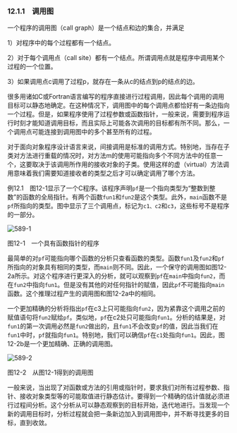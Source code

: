 ### 12.1.1　调用图

一个程序的调用图（call graph）是一个结点和边的集合，并满足

1）对程序中的每个过程都有一个结点。

2）对于每个调用点（call site）都有一个结点。所谓调用点就是程序中调用某个过程的一个位置。

3）如果调用点c调用了过程p，就存在一条从c的结点到p的结点的边。

很多用诸如C或Fortran语言编写的程序直接进行过程调用，因此每个调用的调用目标可以静态地确定。在这种情况下，调用图中的每个调用点都恰好有一条边指向一个过程。但是，如果程序使用了过程参数或函数指针，一般来说，需要到程序运行时刻才能知道调用目标，而且实际上可能各次调用的目标都有所不同。那么，一个调用点可能连接到调用图中的多个甚至所有的过程。

对于面向对象程序设计语言来说，间接调用是标准的调用方式。特别地，当存在子类对方法进行重载的情况时，对方法m的使用可能指向多个不同方法中的任意一个，这要取决于该调用所作用的接收对象的子类。使用这样的虚（virtual）方法调用意味着我们需要知道接收者的类型之后才可以确定调用了哪个方法。

例12.1　图12-1显示了一个C程序。该程序声明`pf`是一个指向类型为“整数到整数”的函数的全局指针。有两个函数`fun1`和`fun2`是这个类型。此外，`main`函数不是`pf`所指向的类型。图中显示了三个调用点，标记为`c1、c2`和`c3`，这些标号不是程序的一部分。

![589-1](../Images/image05052.jpeg)

图12-1　一个具有函数指针的程序

最简单的对`pf`可能指向哪个函数的分析只查看函数的类型。函数`fun1`及`fun2`和`pf`所指向的对象具有相同的类型，而`main`则不同。因此，一个保守的调用图如图12-2a所示。对这个程序进行更深入的分析，就可以观察到`pf`在`main`中指向`fun2`，而在`fun2`中指向`fun1`。但是没有其他的对任何指针的赋值，因此`pf`不可能指向`main`函数。这个推理过程产生的调用图和图12-2a中的相同。

一个更加精确的分析将指出`pf`在c3上只可能指向`fun2`，因为紧靠这个调用之前的赋值语句将`fun2`赋给`pf`。类似地，`pf`在c2处只可能指向`fun1`。分析的结果是，对`fun1`的第一次调用必然是`fun2`做出的，且`fun1`不会改变`pf`的值，因此当我们在`fun1`中时，`pf`就指向`fun1`。特别地，我们可以确信`pf`在`c1`处指向`fun1`。因此，图12-2b是一个更加精确、正确的调用图。

![589-2](../Images/image05053.jpeg)

图12-2　从图12-1得到的调用图

一般来说，当出现了对函数或方法的引用或指针时，要求我们对所有过程参数、指针、接收对象类型等的可能取值进行静态估计。要得到一个精确的估计值就必须进行过程间分析。这个分析从可以静态观察到的目标开始，迭代地进行。当发现一个新的调用目标时，分析过程就会把一条新边加入到调用图中，并不断寻找更多的目标，直到收敛。